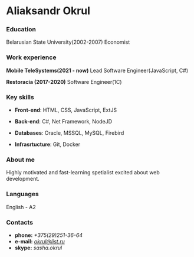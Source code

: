 # Aliaksandr Okrul

### Education
Belarusian State University(2002-2007)
Economist

### Work experience

**Mobile TeleSystems(2021 - now)**
Lead Software Engineer(JavaScript, C#)

**Restoracia (2017-2020)**
Software Engineer(1C)

### Key skills
- **Front-end**: HTML, CSS, JavaScript, ExtJS

- **Back-end**: C#, Net Framework, NodeJD

- **Databases**: Oracle, MSSQL, MySQL, Firebird

- **Infrasrtucture**: Git, Docker

### About me

Highly motivated and fast-learning spetialist excited about web development.


### Languages

English - A2

### Contacts
* **phone:** *+375(29)251-36-64*
* **e-mail:** *okrul@list.ru*
* **skype:** *sasha.okrul*